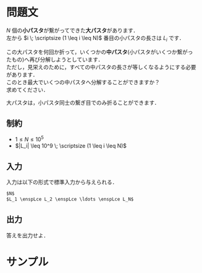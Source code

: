 問題文
=====
$N$ 個の**小パスタ**が繋がってできた**大パスタ**があります．  
左から $i \; \scriptsize (1 \leq i \leq N)$ 番目の小パスタの長さは $L_i$ です．  

この大パスタを何回か折って，いくつかの**中パスタ**(小パスタがいくつか繋がったもの)へ再び分解しようとしています．  
ただし，見栄えのために，すべての中パスタの長さが等しくなるようにする必要があります．  
このとき最大でいくつの中パスタへ分解することができますか？  
求めてください．

大パスタは，小パスタ同士の繋ぎ目でのみ折ることができます．  


制約
-----
- $1 \leq N \leq 10^5$
- $|L_i| \leq 10^9 \; \scriptsize (1 \leq i \leq N)$

入力
-----
入力は以下の形式で標準入力から与えられる．
```md
$N$  
$L_1 \enspLce L_2 \enspLce \ldots \enspLce L_N$  
```

出力
-----
答えを出力せよ．  

サンプル
=====
```入力例1

```
```出力例1

```

